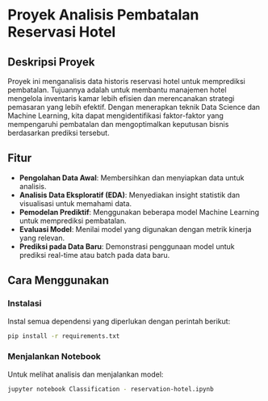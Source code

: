 # Proyek Analisis Pembatalan Reservasi Hotel

## Deskripsi Proyek
Proyek ini menganalisis data historis reservasi hotel untuk memprediksi pembatalan. Tujuannya adalah untuk membantu manajemen hotel mengelola inventaris kamar lebih efisien dan merencanakan strategi pemasaran yang lebih efektif. Dengan menerapkan teknik Data Science dan Machine Learning, kita dapat mengidentifikasi faktor-faktor yang mempengaruhi pembatalan dan mengoptimalkan keputusan bisnis berdasarkan prediksi tersebut.

## Fitur
- **Pengolahan Data Awal**: Membersihkan dan menyiapkan data untuk analisis.
- **Analisis Data Eksploratif (EDA)**: Menyediakan insight statistik dan visualisasi untuk memahami data.
- **Pemodelan Prediktif**: Menggunakan beberapa model Machine Learning untuk memprediksi pembatalan.
- **Evaluasi Model**: Menilai model yang digunakan dengan metrik kinerja yang relevan.
- **Prediksi pada Data Baru**: Demonstrasi penggunaan model untuk prediksi real-time atau batch pada data baru.

## Cara Menggunakan
### Instalasi
Instal semua dependensi yang diperlukan dengan perintah berikut:
```bash
pip install -r requirements.txt
```
### Menjalankan Notebook
Untuk melihat analisis dan menjalankan model:
```bash
jupyter notebook Classification - reservation-hotel.ipynb
```

